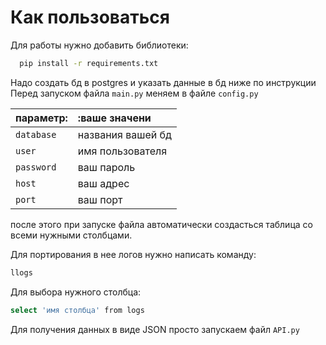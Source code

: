 
# Как пользоваться

Для работы нужно добавить библиотеки:  
```bash
  pip install -r requirements.txt
```
Надо создать бд в postgres и указать данные в бд ниже по инструкции
Перед запуском файла `main.py` меняем в файле `config.py` 

| параметр: | :ваше значени                |
| :-------- | :------------------------- |
| `database` | названия вашей бд |
| `user` | имя пользователя |
| `password` | ваш пароль |
| `host` | ваш адрес |
| `port` | ваш порт |

после этого при запуске файла автоматически создасться таблица со всеми нужными столбцами.

Для портирования в нее логов нужно написать команду:
```bash
llogs
```
Для выбора нужного столбца:
```bash
select 'имя столбца' from logs
```


Для получения данных в виде JSON просто запускаем файл `API.py`


